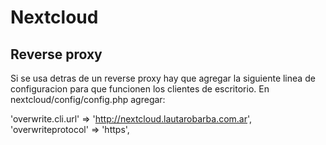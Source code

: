 # Nextcloud

## Reverse proxy
Si se usa detras de un reverse proxy hay que agregar la siguiente linea de configuracion para que funcionen los clientes de escritorio.
En nextcloud/config/config.php agregar:

'overwrite.cli.url' => 'http://nextcloud.lautarobarba.com.ar',
'overwriteprotocol' => 'https',

